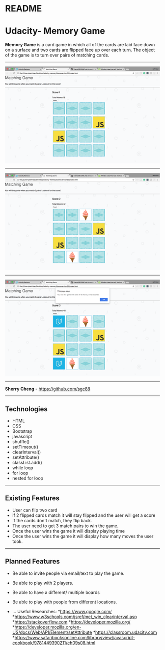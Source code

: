 # README

Udacity- Memory Game
===================


**Memory Game** is a card game in which all of the cards are laid face down on a surface and two cards are flipped face up over each turn. The object of the game is to turn over pairs of matching cards.



----------


![Alt text](img/screenShot1.png)

----------
![Alt text](img/screenShot2.png)

----------


![Alt text](img/screenShot3.png)

----------


**Sherry Cheng** - https://github.com/sgc88




----------


Technologies
-------------------
* HTML
* CSS
* Bootstrap
* javascript
* shuffle()
*  setTimeout()
* clearInterval()
*  setAttribute()
*  classList.add()
* while loop
*  for loop
*  nested for loop







----------


Existing Features
-------------------
* User can flip two card
* if 2 flipped cards match it will stay flipped and the user will get a score
* If the cards don't match, they flip back.
* The user need to get 3 match pairs to win the game.
* Once the user wins the game it will display playing time
* Once the user wins the game it will display how many moves the user took.




----------


Planned Features
-------------------
* Be able to invite people via email/text to play the game.
* Be able to play with 2 players.
* Be able to have a different/ multiple boards
* Be able to play with people from different locations.

* ...
Useful Researches:
*https://www.google.com/
*https://www.w3schools.com/jsref/met_win_clearinterval.asp
*https://stackoverflow.com
*https://developer.mozilla.org/
*https://developer.mozilla.org/en-US/docs/Web/API/Element/setAttribute
*https://classroom.udacity.com
*https://www.safaribooksonline.com/library/view/javascript-cookbook/9781449390211/ch09s08.html
